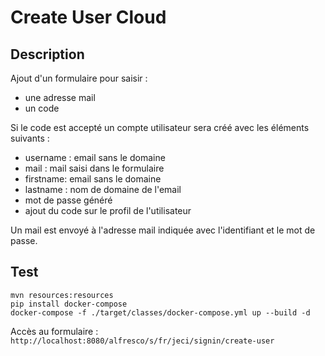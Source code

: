 # Create User Cloud

## Description

Ajout d'un formulaire pour saisir :
* une adresse mail
* un code

Si le code est accepté un compte utilisateur sera créé avec les éléments suivants :
* username : email sans le domaine
* mail : mail saisi dans le formulaire
* firstname: email sans le domaine
* lastname : nom de domaine de l'email
* mot de passe généré
* ajout du code sur le profil de l'utilisateur

Un mail est envoyé à l'adresse mail indiquée avec l'identifiant et le mot de passe.


## Test

```
mvn resources:resources
pip install docker-compose
docker-compose -f ./target/classes/docker-compose.yml up --build -d
```

Accès au formulaire : `http://localhost:8080/alfresco/s/fr/jeci/signin/create-user`
